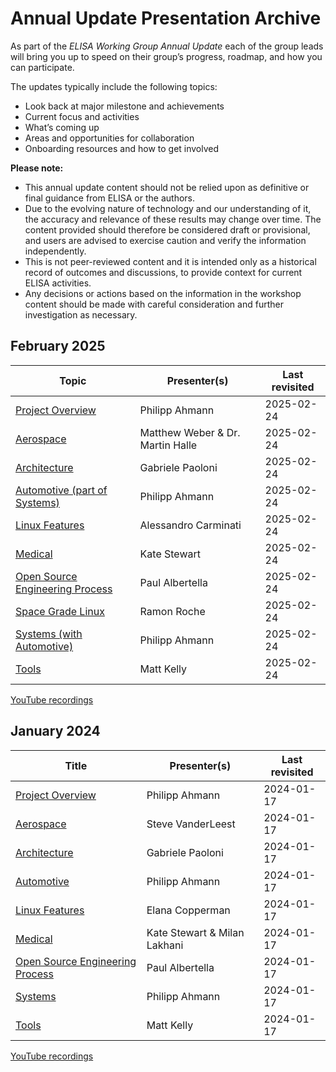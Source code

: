 # Annual Update Presentation Archive

As part of the _ELISA Working Group Annual Update_ each of the group leads will bring you up to speed on their group’s progress, roadmap, and how you can participate.

The updates typically include the following topics:

* Look back at major milestone and achievements
* Current focus and activities
* What’s coming up 
* Areas and opportunities for collaboration
* Onboarding resources and how to get involved

**Please note:** 

* This annual update content should not be relied upon as definitive or final guidance from ELISA or the authors.
* Due to the evolving nature of technology and our understanding of it, the accuracy and relevance of these results may change over time. The content provided should therefore be considered draft or provisional, and users are advised to exercise caution and verify the information independently.
* This is not peer-reviewed content and it is intended only as a historical record of outcomes and discussions, to provide context for current ELISA activities. 
* Any decisions or actions based on the information in the workshop content should be made with careful consideration and further investigation as necessary.

## February 2025

| Topic | Presenter(s) | Last revisited |
| ----- | ------------ | -------------- |
| [Project Overview](2025-02/ELISA_Project_Overview_2025.pdf)| Philipp Ahmann | 2025-02-24 |
| [Aerospace](2025-02/Aerospace_WG_Updates_2025.pdf) | Matthew Weber & Dr. Martin Halle | 2025-02-24 |
| [Architecture](2025-02/Safety_Architecture_WG_Updates_2025.pdf)| Gabriele Paoloni | 2025-02-24 |
| [Automotive (part of Systems)](2025-02/Systems_and_Automotive_WG_Updates_2025.pdf)| Philipp Ahmann | 2025-02-24 |
| [Linux Features](2025-02/Linux_Features_WG_Updates_2025.pdf)| Alessandro Carminati | 2025-02-24 |
| [Medical](2025-02/Medical_Devices_WG_Updates_2025.pdf) | Kate Stewart | 2025-02-24 |
| [Open Source Engineering Process](2025-02/OSEP_WG_Updates_2025.pdf)| Paul Albertella | 2025-02-24 |
| [Space Grade Linux](2025-02/Space_Grade_Linux_SIG_Updates_2025.pdf)| Ramon Roche | 2025-02-24 |
| [Systems (with Automotive)](2025-02/Systems_and_Automotive_WG_Updates_2025.pdf)| Philipp Ahmann | 2025-02-24 |
| [Tools](2025-02/Tools_WG_Updates_2025.pdf)| Matt Kelly | 2025-02-24 |

 [YouTube recordings](https://www.youtube.com/playlist?list=PLuDNrzTpK8zqkRmHEDxIuULGob00YUaou)

## January 2024

| Title | Presenter(s) | Last revisited |
| ----- | ------------ | -------------- |
| [Project Overview](2024-01/ELISA-project-overview-Jan2024.pdf)| Philipp Ahmann | 2024-01-17 |
| [Aerospace](2024-01/ELISA-aerospace-wg-update-Jan2024.pdf) | Steve VanderLeest | 2024-01-17 |
| [Architecture](2024-01/ELISA-architecture-wg-update-Jan2024.pdf)| Gabriele Paoloni | 2024-01-17 |
| [Automotive](2024-01/ELISA-automotive-wg-update-Jan2024.pdf)| Philipp Ahmann | 2024-01-17 |
| [Linux Features](2024-01/ELISA-LFSC-annual-update-Jan2024.pdf)| Elana Copperman | 2024-01-17 |
| [Medical](2024-01/ELISA-medical-wg-update-Jan2024.pdf) | Kate Stewart & Milan Lakhani | 2024-01-17 |
| [Open Source Engineering Process](2024-01/ELISA-OSEP-wg-update-Jan2024.pdf) | Paul Albertella | 2024-01-17 |
| [Systems](2024-01/ELISA-systems-wg-update-Jan2024.pdf)| Philipp Ahmann | 2024-01-17 |
| [Tools](2024-01/ELISA-tools-wg-update-Jan2024.pdf)| Matt Kelly | 2024-01-17 |

[YouTube recordings](https://www.youtube.com/playlist?list=PLuDNrzTpK8zouoi5lP3DbWKWO-dQgcz_f)